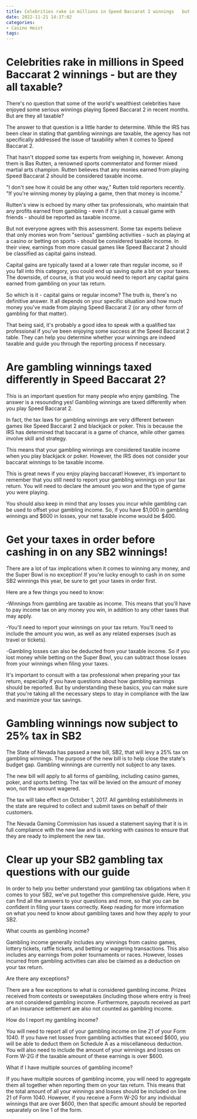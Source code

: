 ```yaml
---
title: Celebrities rake in millions in Speed Baccarat 2 winnings   but are they all taxable
date: 2022-11-21 14:37:02
categories:
- Casino Heist
tags:
---
```



#  Celebrities rake in millions in Speed Baccarat 2 winnings - but are they all taxable?

There's no question that some of the world's wealthiest celebrities have enjoyed some serious winnings playing Speed Baccarat 2 in recent months. But are they all taxable?

The answer to that question is a little harder to determine. While the IRS has been clear in stating that gambling winnings are taxable, the agency has not specifically addressed the issue of taxability when it comes to Speed Baccarat 2.

That hasn't stopped some tax experts from weighing in, however. Among them is Bas Rutten, a renowned sports commentator and former mixed martial arts champion. Rutten believes that any monies earned from playing Speed Baccarat 2 should be considered taxable income.

"I don't see how it could be any other way," Rutten told reporters recently. "If you're winning money by playing a game, then that money is income."

Rutten's view is echoed by many other tax professionals, who maintain that any profits earned from gambling - even if it's just a casual game with friends - should be reported as taxable income.

But not everyone agrees with this assessment. Some tax experts believe that only monies won from "serious" gambling activities - such as playing at a casino or betting on sports - should be considered taxable income. In their view, earnings from more casual games like Speed Baccarat 2 should be classified as capital gains instead.

Capital gains are typically taxed at a lower rate than regular income, so if you fall into this category, you could end up saving quite a bit on your taxes. The downside, of course, is that you would need to report any capital gains earned from gambling on your tax return.

So which is it - capital gains or regular income? The truth is, there's no definitive answer. It all depends on your specific situation and how much money you've made from playing Speed Baccarat 2 (or any other form of gambling for that matter).

That being said, it's probably a good idea to speak with a qualified tax professional if you've been enjoying some success at the Speed Baccarat 2 table. They can help you determine whether your winnings are indeed taxable and guide you through the reporting process if necessary.

#  Are gambling winnings taxed differently in Speed Baccarat 2?

This is an important question for many people who enjoy gambling. The answer is a resounding yes! Gambling winnings are taxed differently when you play Speed Baccarat 2.

In fact, the tax laws for gambling winnings are very different between games like Speed Baccarat 2 and blackjack or poker. This is because the IRS has determined that baccarat is a game of chance, while other games involve skill and strategy.

This means that your gambling winnings are considered taxable income when you play blackjack or poker. However, the IRS does not consider your baccarat winnings to be taxable income.

This is great news if you enjoy playing baccarat! However, it’s important to remember that you still need to report your gambling winnings on your tax return. You will need to declare the amount you won and the type of game you were playing.

You should also keep in mind that any losses you incur while gambling can be used to offset your gambling income. So, if you have $1,000 in gambling winnings and $600 in losses, your net taxable income would be $400.

#  Get your taxes in order before cashing in on any SB2 winnings!

There are a lot of tax implications when it comes to winning any money, and the Super Bowl is no exception! If you're lucky enough to cash in on some SB2 winnings this year, be sure to get your taxes in order first.

Here are a few things you need to know:

-Winnings from gambling are taxable as income. This means that you'll have to pay income tax on any money you win, in addition to any other taxes that may apply.

-You'll need to report your winnings on your tax return. You'll need to include the amount you won, as well as any related expenses (such as travel or tickets).

-Gambling losses can also be deducted from your taxable income. So if you lost money while betting on the Super Bowl, you can subtract those losses from your winnings when filing your taxes.

It's important to consult with a tax professional when preparing your tax return, especially if you have questions about how gambling earnings should be reported. But by understanding these basics, you can make sure that you're taking all the necessary steps to stay in compliance with the law and maximize your tax savings.

#  Gambling winnings now subject to 25% tax in SB2

The State of Nevada has passed a new bill, SB2, that will levy a 25% tax on gambling winnings. The purpose of the new bill is to help close the state's budget gap. Gambling winnings are currently not subject to any taxes.

The new bill will apply to all forms of gambling, including casino games, poker, and sports betting. The tax will be levied on the amount of money won, not the amount wagered.

The tax will take effect on October 1, 2017. All gambling establishments in the state are required to collect and submit taxes on behalf of their customers.

The Nevada Gaming Commission has issued a statement saying that it is in full compliance with the new law and is working with casinos to ensure that they are ready to implement the new tax.

#  Clear up your SB2 gambling tax questions with our guide

In order to help you better understand your gambling tax obligations when it comes to your SB2, we’ve put together this comprehensive guide. Here, you can find all the answers to your questions and more, so that you can be confident in filing your taxes correctly. Keep reading for more information on what you need to know about gambling taxes and how they apply to your SB2.

What counts as gambling income?

Gambling income generally includes any winnings from casino games, lottery tickets, raffle tickets, and betting or wagering transactions. This also includes any earnings from poker tournaments or races. However, losses incurred from gambling activities can also be claimed as a deduction on your tax return.

Are there any exceptions?

There are a few exceptions to what is considered gambling income. Prizes received from contests or sweepstakes (including those where entry is free) are not considered gambling income. Furthermore, payouts received as part of an insurance settlement are also not counted as gambling income.

How do I report my gambling income?

You will need to report all of your gambling income on line 21 of your Form 1040. If you have net losses from gambling activities that exceed $600, you will be able to deduct them on Schedule A as a miscellaneous deduction. You will also need to include the amount of your winnings and losses on Form W-2G if the taxable amount of these earnings is over $600.

What if I have multiple sources of gambling income?

If you have multiple sources of gambling income, you will need to aggregate them all together when reporting them on your tax return. This means that the total amount of all your winnings and losses should be included on line 21 of Form 1040. However, if you receive a Form W-2G for any individual winnings that are over $600, then that specific amount should be reported separately on line 1 of the form.